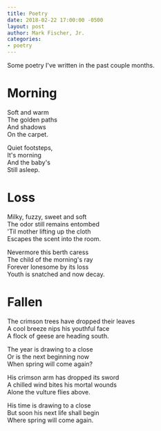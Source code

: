 ```yaml
---
title: Poetry
date: 2018-02-22 17:00:00 -0500
layout: post
author: Mark Fischer, Jr.
categories:
- poetry
---
```

Some poetry I've written in the past couple months.

# Morning

Soft and warm  
The golden paths  
And shadows  
On the carpet.

Quiet footsteps,  
It's morning  
And the baby's  
Still asleep.

# Loss

Milky, fuzzy, sweet and soft  
The odor still remains entombed  
\'Til mother lifting up the cloth  
Escapes the scent into the room.

Nevermore this berth caress  
The child of the morning's ray  
Forever lonesome by its loss  
Youth is snatched and now decay.

# Fallen

The crimson trees have dropped their leaves  
A cool breeze nips his youthful face  
A flock of geese are heading south.

The year is drawing to a close  
Or is the next beginning now  
When spring will come again?

His crimson arm has dropped its sword  
A chilled wind bites his mortal wounds  
Alone the vulture flies above.

His time is drawing to a close  
But soon his next life shall begin  
Where spring will come again.